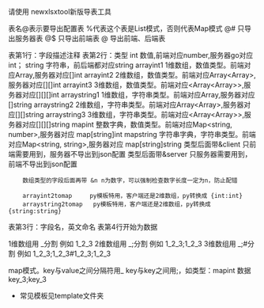 请使用 newxlsxtool新版导表工具

表名@表示要导出配置表
%代表这个表是List模式，否则代表Map模式
@# 只导出服务器表
@$ 只导出前端表
@  导出前端、后端表

表第1行：字段描述注释
表第2行：类型
        int             数值,前端对应number,服务器go对应int；
		string          字符串，前后端都对应string
        arrayint1       1维数组，数值类型。前端对应Array<number>,服务器对应[]int
        arrayint2       2维数组，数值类型。前端对应Array<Array<number>>,服务器对应[][]int
        arrayint3       3维数组，数值类型。前端对应<Array<Array<string>>>,服务器对应[][][]int
        arraystring1    1维数组，字符串类型。前端对应Array<string>,服务器对应[]string
        arraystring2    2维数组，字符串类型。前端对应Array<Array<string>>,服务器对应[][]string
        arraystring3    3维数组，字符串类型。前端对应<Array<Array<string>>>,服务器对应[][][]string
		mapint          整数字典，数值类型。前端对应Map<string, number>,服务器对应 map[string]int
		mapstring       字符串字典，字符串类型。前端对应Map<string, string>,服务器对应 map[string]string
        类型后面带&client 只前端需要用到，服务器不导出到json配置
        类型后面带&server 只服务器需要用到，前端不导出到json配置
		
		数组类型的字段后面再带 &n n为数字，可以强制检查数字长度一定为n，防止配错
		
		arrayint2tomap     py模板特用，客户端还是2维数组，py转换成 {int:int}
		arraystring2tomap   py模板特用，客户端还是2维数组，py转换成 {string:string}

表第3行：字段名，英文命名
表第4行开始为数据

1维数组用 _分割    例如  1_2_3
2维数组用 _;分割   例如  1_2_3;1_2_3
3维数组用 _;#分割 例如  1_2_3;1_2_3#1_2_3;1_2_3

map模式。key与value之间分隔符用_ key与key之间用;，如类型：mapint 数据key_3;key_3

- 常见模板见template文件夹


